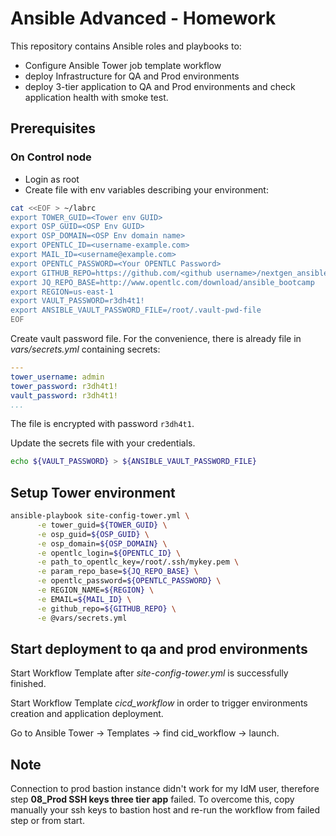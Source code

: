 # Ansible Advanced - Homework

This repository contains Ansible roles and playbooks to:
- Configure Ansible Tower job template workflow
- deploy Infrastructure for QA and Prod environments
- deploy 3-tier application to QA and Prod environments and check application health with smoke test.

## Prerequisites

### On Control node

- Login as root
- Create file with env variables describing your environment:

```bash
cat <<EOF > ~/labrc
export TOWER_GUID=<Tower env GUID>
export OSP_GUID=<OSP Env GUID>
export OSP_DOMAIN=<OSP Env domain name>
export OPENTLC_ID=<username-example.com>
export MAIL_ID=<username@example.com>
export OPENTLC_PASSWORD=<Your OPENTLC Password>
export GITHUB_REPO=https://github.com/<github username>/nextgen_ansible_advanced_homework.git
export JQ_REPO_BASE=http://www.opentlc.com/download/ansible_bootcamp
export REGION=us-east-1
export VAULT_PASSWORD=r3dh4t1!
export ANSIBLE_VAULT_PASSWORD_FILE=/root/.vault-pwd-file
EOF

```

Create vault password file.
For the convenience, there is already file in *vars/secrets.yml* containing secrets:

```yaml
---
tower_username: admin
tower_password: r3dh4t1!
vault_password: r3dh4t1!
...
```
The file is encrypted with password `r3dh4t1`.

Update the secrets file with your credentials.

```bash
echo ${VAULT_PASSWORD} > ${ANSIBLE_VAULT_PASSWORD_FILE}
```

## Setup Tower environment

```bash
ansible-playbook site-config-tower.yml \
      -e tower_guid=${TOWER_GUID} \
      -e osp_guid=${OSP_GUID} \
      -e osp_domain=${OSP_DOMAIN} \
      -e opentlc_login=${OPENTLC_ID} \
      -e path_to_opentlc_key=/root/.ssh/mykey.pem \
      -e param_repo_base=${JQ_REPO_BASE} \
      -e opentlc_password=${OPENTLC_PASSWORD} \
      -e REGION_NAME=${REGION} \
      -e EMAIL=${MAIL_ID} \
      -e github_repo=${GITHUB_REPO} \
      -e @vars/secrets.yml
```

## Start deployment to qa and prod environments

Start Workflow Template after *site-config-tower.yml* is successfully finished.

Start Workflow Template *cicd_workflow* in order to trigger environments creation and application deployment.

Go to Ansible Tower -> Templates -> find cid_workflow -> launch.

## Note

Connection to prod bastion instance didn't work for my IdM user, therefore step **08_Prod SSH keys three tier app** failed.
To overcome this, copy manually your ssh keys to bastion host and re-run the workflow from failed step or from start.
